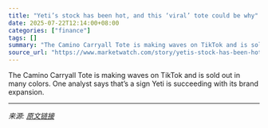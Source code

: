 ```yaml
---
title: "Yeti’s stock has been hot, and this ‘viral’ tote could be why"
date: 2025-07-22T12:14:00+08:00
categories: ["finance"]
tags: []
summary: "The Camino Carryall Tote is making waves on TikTok and is sold out in many colors. One analyst says that’s a sign Yeti is succeeding with its brand expansion."
source_url: "https://www.marketwatch.com/story/yetis-stock-has-been-hot-and-this-viral-tote-could-be-why-d875a022?mod=mw_rss_topstories"
---
```


The Camino Carryall Tote is making waves on TikTok and is sold out in many colors. One analyst says that’s a sign Yeti is succeeding with its brand expansion.

---

*来源: [原文链接](https://www.marketwatch.com/story/yetis-stock-has-been-hot-and-this-viral-tote-could-be-why-d875a022?mod=mw_rss_topstories)*
